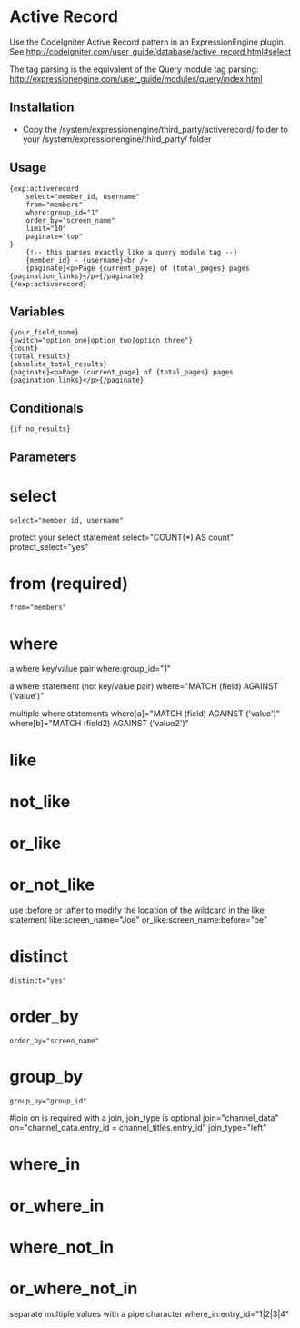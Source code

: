 # Active Record #

Use the CodeIgniter Active Record pattern in an ExpressionEngine plugin. See <http://codeigniter.com/user_guide/database/active_record.html#select>

The tag parsing is the equivalent of the Query module tag parsing: <http://expressionengine.com/user_guide/modules/query/index.html>

## Installation

* Copy the /system/expressionengine/third_party/activerecord/ folder to your /system/expressionengine/third_party/ folder

## Usage
	{exp:activerecord
		select="member_id, username"
		from="members"
		where:group_id="1"
		order_by="screen_name"
		limit="10"
		paginate="top"
	}
		{!-- this parses exactly like a query module tag --}
		{member_id} - {username}<br />
		{paginate}<p>Page {current_page} of {total_pages} pages {pagination_links}</p>{/paginate}
	{/exp:activerecord}

## Variables
	{your_field_name}
	{switch="option_one|option_two|option_three"}
	{count}
	{total_results}
	{absolute_total_results}
	{paginate}<p>Page {current_page} of {total_pages} pages {pagination_links}</p>{/paginate}

## Conditionals
	{if no_results}

## Parameters

# select
	select="member_id, username"

protect your select statement
	select="COUNT(*) AS count"
	protect_select="yes"

# from (required)
	from="members"

# where
a where key/value pair
	where:group_id="1"

a where statement (not key/value pair)
	where="MATCH (field) AGAINST ('value')"
	
multiple where statements
	where[a]="MATCH (field) AGAINST ('value')"
	where[b]="MATCH (field2) AGAINST ('value2')"

# like
# not_like
# or_like
# or_not_like
use :before or :after to modify the location of the wildcard in the like statement
	like:screen_name="Joe"
	or_like:screen_name:before="oe"
	
# distinct
	distinct="yes"
	
# order_by
	order_by="screen_name"
	
# group_by
	group_by="group_id"

#join
on is required with a join, join_type is optional
	join="channel_data"
	on="channel_data.entry_id = channel_titles.entry_id"
	join_type="left"
	
# where_in
# or_where_in
# where_not_in
# or_where_not_in
separate multiple values with a pipe character
	where_in:entry_id="1|2|3|4"